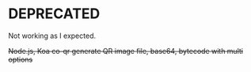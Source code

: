 # DEPRECATED

Not working as I expected.

~~Node.js, Koa co-qr generate QR image file, base64, bytecode with multi options~~
